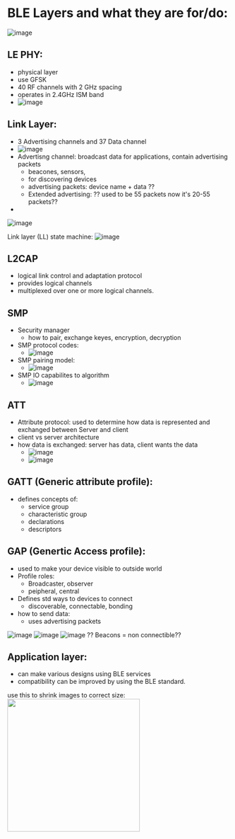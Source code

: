 # BLE Layers and what they are for/do:


![image](https://user-images.githubusercontent.com/42329930/225172132-58009dc9-4f2a-413e-bf77-3c70baf3397f.png)



## LE PHY: 
- physical layer
- use GFSK
- 40 RF channels with 2 GHz spacing
- operates in 2.4GHz ISM band
- ![image](https://user-images.githubusercontent.com/42329930/225172644-c7568182-0afc-4472-91ff-f1e8d1f28e8d.png)


## Link Layer: 
- 3 Advertising channels and 37 Data channel
- ![image](https://user-images.githubusercontent.com/42329930/225172752-fe2424c6-e5e6-48e4-83c9-cbcb29028e92.png)
- Advertisng channel: broadcast data for applications, contain advertising packets
  - beacones, sensors,
  - for discovering devices
  - advertising packets: device name + data ??
  - Extended advertising: ?? used to be 55 packets now it's 20-55 packets??
- 

![image](https://user-images.githubusercontent.com/42329930/225173358-b5cbfd10-880e-454b-aad1-ba7939cb094e.png)

Link layer (LL) state machine: 
![image](https://user-images.githubusercontent.com/42329930/225173829-a34ec3b8-89b9-42a4-99d8-6461f7d62b01.png)


## L2CAP
- logical link control and adaptation protocol
- provides logical channels
- multiplexed over one or more logical channels.

## SMP
- Security manager
  - how to pair, exchange keyes, encryption, decryption 
- SMP protocol codes:
  - ![image](https://user-images.githubusercontent.com/42329930/225174610-d7d9b310-7f94-4e5a-8237-935095cfa636.png)
- SMP pairing model:
  - ![image](https://user-images.githubusercontent.com/42329930/225174670-1c78e9ac-3619-401d-9d2d-578dda4c79db.png)
- SMP IO capabilites to algorithm
  - ![image](https://user-images.githubusercontent.com/42329930/225175000-ad31e266-7d18-41d3-966d-afa1a617c3a1.png)
 

## ATT
- Attribute protocol: used to determine how data is represented and exchanged between Server and client
- client vs server architecture
- how data is exchanged: server has data, client wants the data
  - ![image](https://user-images.githubusercontent.com/42329930/225175290-cb907808-4d49-4088-bec4-e6f93aa12fa7.png)
  - ![image](https://user-images.githubusercontent.com/42329930/225175346-655b428c-d005-4ccc-ab92-c377a19056ca.png)


## GATT (Generic attribute profile):
- defines concepts of:
  - service group
  - characteristic group
  - declarations
  - descriptors



## GAP (Genertic Access profile):
- used to make your device visible to outside world
- Profile roles:
  - Broadcaster, observer
  - peipheral, central  
- Defines std ways to devices to connect
  - discoverable, connectable, bonding    
- how to send data:
  - uses advertising packets

![image](https://user-images.githubusercontent.com/42329930/225177747-8fc16e83-0808-4eaf-af23-a928ea44d5df.png)
![image](https://user-images.githubusercontent.com/42329930/225177805-05d3dd41-c195-45d1-b791-913ff4c00882.png)
![image](https://user-images.githubusercontent.com/42329930/225178217-18714d0e-ded8-4405-9965-918a83a5d358.png)
??
Beacons = non connectible??


## Application layer:
- can make various designs using BLE services
- compatibility can be improved by using the BLE standard.







use this to shrink images to correct size:
<img src="https://user-images.githubusercontent.com/42329930/219544055-1ae474f8-1950-4d32-8dec-5c100b24f336.png" width="300">
